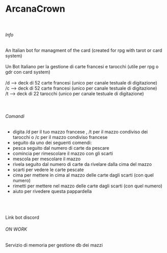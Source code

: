 # ArcanaCrown
<br />
<h6>Info</h6>
An Italian bot for managment of the card (created for rpg with tarot or card system)<br /><br />
Un Bot Italiano per la gestione di carte francesi e tarocchi (utile per rpg o gdr con card system)<br />
<br />
/d -->  deck di 52 carte francesi (unico per canale testuale di digitazione)<br />
/c -->  deck di 52 carte francesi (unico per canale testuale di digitazione)<br />
/t -->  deck di 22 tarocchi (unico per canale testuale di digitazione)<br />
<br /><br />
<h6>Comandi</h6>
<ul>
<li>digita /d per il tuo mazzo francese , /t per il mazzo condiviso dei tarocchi o /c per il mazzo condiviso francese</li>
<li>seguito da uno dei seguenti comendi:</li> 
<li>pesca seguito dal numero di carte da pescare </li> 
<li>comincia per rimescolare il mazzo con gli scarti</li> 
<li>mescola per mescolare il mazzo</li> 
<li>rivela seguito dal numero di carte da rivelare dalla cima del mazzo </li> 
<li>scarti per vedere le carte pescate</li> 
<li>cima per mettere in cima al mazzo delle carte dagli scarti (con quel numero)</li> 
<li>rimetti per mettere nel mazzo delle carte dagli scarti (con quel numero)</li> 
<li>aiuto per rivedere questa pappardella</li>
</ul>
<br />
<br />
<br />
<md-button href="https://discordapp.com/oauth2/authorize?&client_id=487306984660664331&scope=bot&permissions=3072" class="md-raised"> Link bot discord</md-button>
<br />
<h6>ON WORK</h6>
Servizio di memoria per gestione db dei mazzi